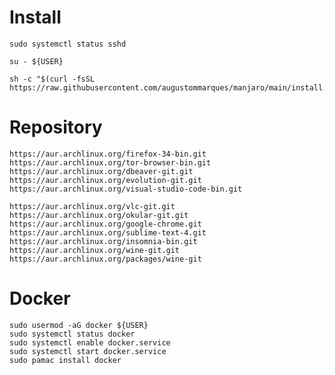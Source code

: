 # Install
    
    
    sudo systemctl status sshd
    
    su - ${USER}

    sh -c "$(curl -fsSL https://raw.githubusercontent.com/augustommarques/manjaro/main/install.sh)"

# Repository
    https://aur.archlinux.org/firefox-34-bin.git
    https://aur.archlinux.org/tor-browser-bin.git
    https://aur.archlinux.org/dbeaver-git.git
    https://aur.archlinux.org/evolution-git.git
    https://aur.archlinux.org/visual-studio-code-bin.git
    
    https://aur.archlinux.org/vlc-git.git
    https://aur.archlinux.org/okular-git.git
    https://aur.archlinux.org/google-chrome.git
    https://aur.archlinux.org/sublime-text-4.git
    https://aur.archlinux.org/insomnia-bin.git
    https://aur.archlinux.org/wine-git.git
    https://aur.archlinux.org/packages/wine-git

# Docker
    sudo usermod -aG docker ${USER}
    sudo systemctl status docker
    sudo systemctl enable docker.service
    sudo systemctl start docker.service
    sudo pamac install docker